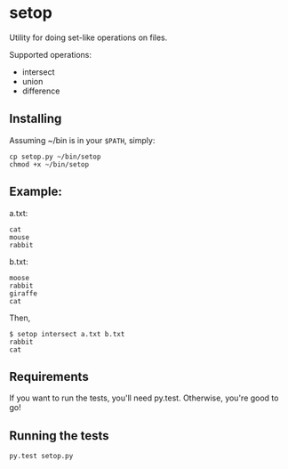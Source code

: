 setop
=====

Utility for doing set-like operations on files.

Supported operations:

- intersect
- union
- difference

## Installing

Assuming ~/bin is in your `$PATH`, simply:

    cp setop.py ~/bin/setop
    chmod +x ~/bin/setop

## Example:
    
a.txt:  

    cat
    mouse
    rabbit

b.txt:  

    moose
    rabbit
    giraffe
    cat

Then,

    $ setop intersect a.txt b.txt
    rabbit
    cat

## Requirements

If you want to run the tests, you'll need py.test. Otherwise, you're good to go!

## Running the tests

    py.test setop.py
